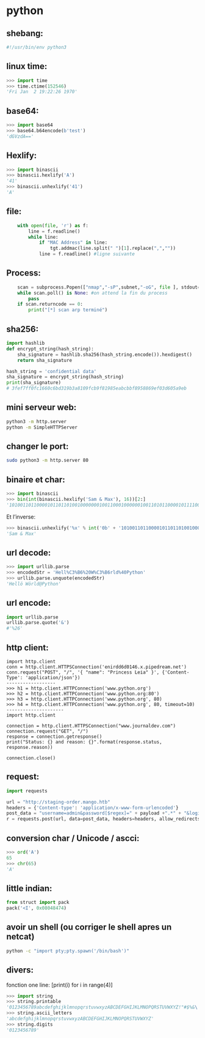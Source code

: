 # python

## shebang:
```python
#!/usr/bin/env python3
```

## linux time:

```python
>>> import time
>>> time.ctime(152546)
'Fri Jan  2 19:22:26 1970'
```

## base64:

```python
>>> import base64
>>> base64.b64encode(b'test')
'dGVzdA=='
```

## Hexlify:

```python
>>> import binascii
>>> binascii.hexlify('A')
'41'
>>> binascii.unhexlify('41') 
'A'
```

## file:

```python
    with open(file, 'r') as f:
        line = f.readline()
        while line:
            if "MAC Address" in line:
                tgt.addmac(line.split(" ")[1].replace(",",""))
            line = f.readline() #ligne suivante
```          
            
            
## Process:

```python
    scan = subprocess.Popen(["nmap","-sP",subnet,"-oG", file ], stdout=subprocess.PIPE)
    while scan.poll() is None: #on attend la fin du process
        pass
    if scan.returncode == 0:
        print("[*] scan arp terminé")
```


## sha256:

```python
import hashlib
def encrypt_string(hash_string):
    sha_signature = hashlib.sha256(hash_string.encode()).hexdigest()
    return sha_signature

hash_string = 'confidential data'
sha_signature = encrypt_string(hash_string)
print(sha_signature)
# 3fef7ff0fc1660c6bd319b3a8109fcb9f81985eabcbbf8958869ef03d605a9eb
```

## mini serveur web:

```sh
python3 -m http.server
python -m SimpleHTTPServer
```

## changer le port:

```sh
sudo python3 -m http.server 80
```

## binaire et char:

```python
>>> import binascii
>>> bin(int(binascii.hexlify('Sam & Max'), 16))[2:]
'10100110110000101101101001000000010011000100000010011010110000101111000'
 ```
Et l’inverse:

```python
>>> binascii.unhexlify('%x' % int('0b' + '10100110110000101101101001000000010011000100000010011010110000101111000', 2))
'Sam & Max'
```

## url decode:

```python
>>> import urllib.parse
>>> encodedStr = 'Hell%C3%B6%20W%C3%B6rld%40Python'
>>> urllib.parse.unquote(encodedStr)
'Hellö Wörld@Python'
```

## url encode:

```python
import urllib.parse
urllib.parse.quote('&')
#'%26'
```

## http client:

```
import http.client
conn = http.client.HTTPSConnection('enirdd6d0146.x.pipedream.net')
conn.request("POST", "/", '{ "name": "Princess Leia" }', {'Content-Type': 'application/json'})
------------------
>>> h1 = http.client.HTTPConnection('www.python.org')
>>> h2 = http.client.HTTPConnection('www.python.org:80')
>>> h3 = http.client.HTTPConnection('www.python.org', 80)
>>> h4 = http.client.HTTPConnection('www.python.org', 80, timeout=10)
---------------------
import http.client

connection = http.client.HTTPSConnection("www.journaldev.com")
connection.request("GET", "/")
response = connection.getresponse()
print("Status: {} and reason: {}".format(response.status, response.reason))

connection.close()
```

## request:

```python
import requests

url = "http://staging-order.mango.htb"
headers = {'Content-type': 'application/x-www-form-urlencoded'}
post_data = "username=admin&password[$regex]=" + payload +".*" + "&login=login"
r = requests.post(url, data=post_data, headers=headers, allow_redirects=False)

```


## conversion char / Unicode / ascci:

```python
>>> ord('A')
65
>>> chr(65)
'A'
```


## little indian:

```python
from struct import pack
pack('<I', 0x08048474)
```

## avoir un shell (ou corriger le shell apres un netcat) 

```sh
python -c "import pty;pty.spawn('/bin/bash')"
```

## divers:


fonction one line: [print(i) for i in range(4)]

```python
>>> import string
>>> string.printable
'0123456789abcdefghijklmnopqrstuvwxyzABCDEFGHIJKLMNOPQRSTUVWXYZ!"#$%&\'()*+,-./:;<=>?@[\\]^_`{|}~ \t\n\r\x0b\x0c'
>>> string.ascii_letters
'abcdefghijklmnopqrstuvwxyzABCDEFGHIJKLMNOPQRSTUVWXYZ'
>>> string.digits
'0123456789'
```
